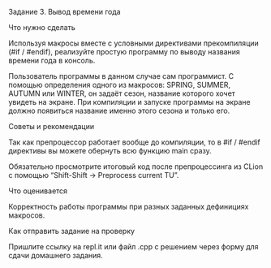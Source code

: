Задание 3. Вывод времени года


Что нужно сделать

Используя макросы вместе с условными директивами прекомпиляции (#if / #endif), реализуйте простую программу по выводу названия времени года в консоль.

Пользователь программы в данном случае сам программист. С помощью определения одного из макросов: SPRING, SUMMER, AUTUMN или WINTER, он задаёт сезон, название которого хочет увидеть на экране. При компиляции и запуске программы на экране должно появиться название именно этого сезона и только его.



Советы и рекомендации

Так как препроцессор работает вообще до компиляции, то в #if / #endif директивы вы можете обернуть всю функцию main сразу.

Обязательно просмотрите итоговый код после препроцессинга из CLion с помощью “Shift-Shift -> Preprocess current TU”.



Что оценивается

Корректность работы программы при разных заданных дефинициях макросов.



Как отправить задание на проверку

Пришлите ссылку на repl.it или файл .срр с решением через форму для сдачи домашнего задания.